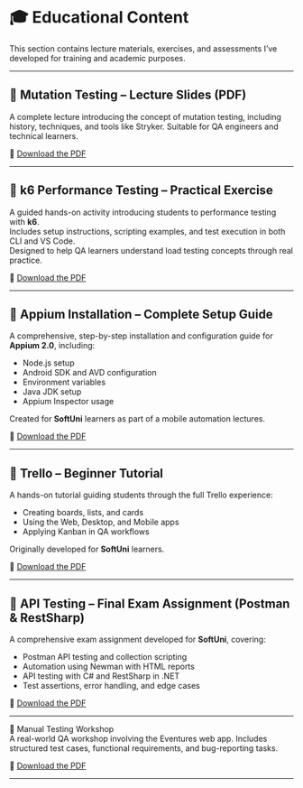# 🎓 Educational Content

This section contains lecture materials, exercises, and assessments I’ve developed for training and academic purposes.

---

## 📘 Mutation Testing – Lecture Slides (PDF)
A complete lecture introducing the concept of mutation testing, including history, techniques, and tools like Stryker. 
Suitable for QA engineers and technical learners.

📎 [Download the PDF](https://github.com/M33rschaum/technical-writing-portfolio/raw/main/educational-content/Mutation-Testing.pdf)

---

## 🧪 k6 Performance Testing – Practical Exercise
A guided hands-on activity introducing students to performance testing with **k6**.  
Includes setup instructions, scripting examples, and test execution in both CLI and VS Code.  
Designed to help QA learners understand load testing concepts through real practice.

📎 [Download the PDF](https://github.com/M33rschaum/technical-writing-portfolio/raw/main/educational-content/Exercise-K6.pdf)

---

## 📱 Appium Installation – Complete Setup Guide

A comprehensive, step-by-step installation and configuration guide for **Appium 2.0**, including:
- Node.js setup
- Android SDK and AVD configuration
- Environment variables
- Java JDK setup
- Appium Inspector usage

Created for **SoftUni** learners as part of a mobile automation lectures.

📎 [Download the PDF](https://github.com/M33rschaum/technical-writing-portfolio/raw/main/educational-content/Appium-Installations.pdf)

---

## 🧭 Trello – Beginner Tutorial

A hands-on tutorial guiding students through the full Trello experience:
- Creating boards, lists, and cards
- Using the Web, Desktop, and Mobile apps
- Applying Kanban in QA workflows

Originally developed for **SoftUni** learners.

📎 [Download the PDF](https://github.com/M33rschaum/technical-writing-portfolio/raw/main/educational-content/Trello.pdf)

---

## 🧪 API Testing – Final Exam Assignment (Postman & RestSharp)

A comprehensive exam assignment developed for **SoftUni**, covering:

- Postman API testing and collection scripting
- Automation using Newman with HTML reports
- API testing with C# and RestSharp in .NET
- Test assertions, error handling, and edge cases

📎 [Download the PDF](https://github.com/M33rschaum/technical-writing-portfolio/raw/main/educational-content/API-Exam-Postman-RestSharp.pdf)

---

📝 Manual Testing Workshop  
A real-world QA workshop involving the Eventures web app. Includes structured test cases, functional requirements, and bug-reporting tasks.  

📎 [Download the PDF](https://github.com/M33rschaum/technical-writing-portfolio/raw/main/educational-content/Manual-Testing-Workshop.pdf)

---


